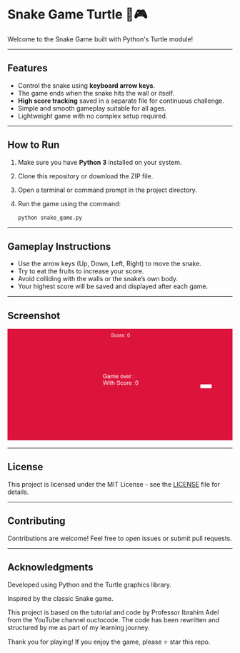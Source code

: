 # Snake Game Turtle 🐍🎮

Welcome to the Snake Game built with Python's Turtle module!

---

## Features

- Control the snake using **keyboard arrow keys**.
- The game ends when the snake hits the wall or itself.
- **High score tracking** saved in a separate file for continuous challenge.
- Simple and smooth gameplay suitable for all ages.
- Lightweight game with no complex setup required.

---

## How to Run

1. Make sure you have **Python 3** installed on your system.
2. Clone this repository or download the ZIP file.
3. Open a terminal or command prompt in the project directory.
4. Run the game using the command:

   ```bash
   python snake_game.py
   ```

---

## Gameplay Instructions

- Use the arrow keys (Up, Down, Left, Right) to move the snake.
- Try to eat the fruits to increase your score.
- Avoid colliding with the walls or the snake’s own body.
- Your highest score will be saved and displayed after each game.

---

## Screenshot

![Game Screenshot](https://github.com/loubnatech/Snake-Game-Turtle/blob/master/screenshot.png?raw=true)

---

## License

This project is licensed under the MIT License - see the [LICENSE](LICENSE) file for details.

---

## Contributing

Contributions are welcome! Feel free to open issues or submit pull requests.

---

## Acknowledgments
Developed using Python and the Turtle graphics library.

Inspired by the classic Snake game.

This project is based on the tutorial and code by Professor Ibrahim Adel from the YouTube channel ouctocode.
The code has been rewritten and structured by me as part of my learning journey.

Thank you for playing! If you enjoy the game, please ⭐ star this repo.
